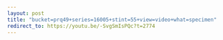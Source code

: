 ```yaml
---
layout: post
title: "bucket=prq49+series=16005+stint=55+view=video+what=specimen"
redirect_to: https://youtu.be/-SvgSmIsPQc?t=2774
---
```


